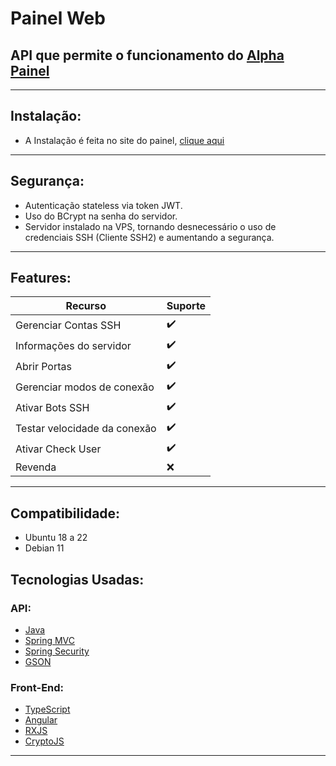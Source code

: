 # Painel Web

## API que permite o funcionamento do [Alpha Painel](https://alphapainel.pages.dev/)
---

## Instalação:

- A Instalação é feita no site do painel, [clique aqui](https://alphapainel.pages.dev/)

---

## Segurança:

- Autenticação stateless via token JWT.
- Uso do BCrypt na senha do servidor.
- Servidor instalado na VPS, tornando desnecessário o uso de credenciais SSH (Cliente SSH2) e aumentando a segurança.

---

## Features:

| Recurso                      | Suporte |
|------------------------------|  -----  |
| Gerenciar Contas SSH         |   ✔️    |
| Informações do servidor      |   ✔️    |
| Abrir Portas                 |   ✔️    |
| Gerenciar modos de conexão   |   ✔️    |
| Ativar Bots SSH              |   ✔️    |
| Testar velocidade da conexão |   ✔️    |
| Ativar Check User            |   ✔️    |
| Revenda                      |   ❌    |

---

## Compatibilidade:

- Ubuntu 18 a 22
- Debian 11

## Tecnologias Usadas:

### API:

- [Java](https://docs.oracle.com/en/java/)
- [Spring MVC](https://docs.spring.io/spring-framework/docs/current/reference/html/web.html)
- [Spring Security](https://spring.io/projects/spring-security)
- [GSON](https://www.javadoc.io/doc/com.google.code.gson/gson/2.8.0/com/google/gson/Gson.html)

### Front-End:

- [TypeScript](https://www.typescriptlang.org/docs/)
- [Angular](https://angular.io/docs)
- [RXJS](https://rxjs.dev/guide/overview)
- [CryptoJS](https://cryptojs.gitbook.io/docs/)

---
